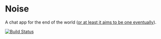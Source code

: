 Noise
=====

A chat app for the end of the world ([or at least it aims to be one eventually](https://github.com/aarmea/noise/wiki/Original-RCOS-proposal)).

[![Build Status](https://travis-ci.org/aarmea/noise.svg?branch=master)](https://travis-ci.org/aarmea/noise)

